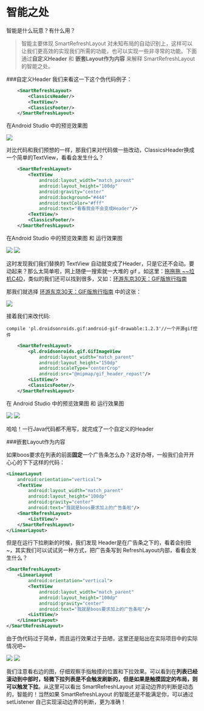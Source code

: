 # 智能之处

智能是什么玩意？有什么用？

>智能主要体现 SmartRefreshLayout 对未知布局的自动识别上，这样可以让我们更高效的实现我们所需的功能，也可以实现一些非寻常的功能。下面通过**自定义Header** 和 **嵌套Layout作为内容** 来解释 SmartRefreshLayout 的智能之处。

###自定义Header
我们来看这一下这个伪代码例子：
```xml
    <SmartRefreshLayout>
        <ClassicsHeader/>
        <TextView/>
        <ClassicsFooter/>
    </SmartRefreshLayout>
```
在Android Studio 中的预览效果图

![](https://github.com/scwang90/SmartRefreshLayout/raw/master/art/jpg_preview_xml_define.jpg)

对比代码和我们预想的一样，那我们来对代码做一些改动，ClassicsHeader换成一个简单的TextView，看看会发生什么？
```xml
    <SmartRefreshLayout>
        <TextView
            android:layout_width="match_parent"
            android:layout_height="100dp"
            android:gravity="center"
            android:background="#444"
            android:textColor="#fff"
            android:text="看看我会不会变成Header"/>
        <TextView/>
        <ClassicsFooter/>
    </SmartRefreshLayout>
```
在Android Studio 中的预览效果图 和 运行效果图

![](https://github.com/scwang90/SmartRefreshLayout/raw/master/art/jpg_preview_textheader.jpg) ![](https://github.com/scwang90/SmartRefreshLayout/raw/master/art/gif_preview_textheader.gif)

这时发现我们我们替换的 TextView 自动就变成了Header，只是它还不会动。要动起来？那么太简单啦，网上随便一搜索就一大堆的 gif 。如这里：[拖拖拖 ~~垃机C4D](http://www.ui.cn/detail/255143.html)，类似的我们还可以找到很多，又如：[环游东京30天：GIF版旅行指南](http://www.xueui.cn/appreciate/motion-design/gif-version-of-tokyo-travel-guide.html)

那我们就选择 [环游东京30天：GIF版旅行指南](http://www.xueui.cn/appreciate/motion-design/gif-version-of-tokyo-travel-guide.html) 中的这张：

![](http://78rbeb.com1.z0.glb.clouddn.com/wp-content/uploads/2017/05/201705031493854833.gif)

接着我们来改代码:

```
compile 'pl.droidsonroids.gif:android-gif-drawable:1.2.3'//一个开源gif控件
```
```xml
    <SmartRefreshLayout>
        <pl.droidsonroids.gif.GifImageView
            android:layout_width="match_parent"
            android:layout_height="150dp"
            android:scaleType="centerCrop"
            android:src="@mipmap/gif_header_repast"/>
        <ListView/>
        <ClassicsFooter/>
    </SmartRefreshLayout>
```
在 Android Studio 中的预览效果图 和 运行效果图

![](https://github.com/scwang90/SmartRefreshLayout/raw/master/art/jpg_preview_gifheader.jpg) ![](https://github.com/scwang90/SmartRefreshLayout/raw/master/art/gif_practive_repast.gif)

哈哈！一行Java代码都不用写，就完成了一个自定义的Header

###嵌套Layout作为内容

如果boos要求在列表的前面**固定**一个广告条怎么办？这好办呀，一般我们会开开心心的下下这样的代码：
```xml
<LinearLayout
    android:orientation="vertical">
    <TextView
        android:layout_width="match_parent"
        android:layout_height="100dp"
        android:gravity="center"
        android:text="我就是boos要求加上的广告条啦"/>
    <SmartRefreshLayout>
        <ListView/>
    </SmartRefreshLayout>
</LinearLayout>
```
但是在运行下拉刷新的时候，我们发现 Header是在广告条之下的，看着会别扭~，其实我们可以试试另一种方式，把广告条写到 RefreshLayout内部，看看会发生什么？
```xml
<SmartRefreshLayout>
	<LinearLayout
	    android:orientation="vertical">
	    <TextView
	        android:layout_width="match_parent"
	        android:layout_height="100dp"
	        android:gravity="center"
	        android:text="我就是boos要求加上的广告条啦"/>
	    <ListView/>
	</LinearLayout>
</SmartRefreshLayout>
```
由于伪代码过于简单，而且运行效果过于丑陋，这里还是贴出在实际项目中的实际情况吧~

![](https://github.com/scwang90/SmartRefreshLayout/raw/master/art/gif_practive_feedlist.gif) ![](https://github.com/scwang90/SmartRefreshLayout/raw/master/art/gif_practive_smart.gif)

我们注意看右边的图，仔细观察手指触摸的位置和下拉效果。可以看到在**列表已经滚动到中部时，轻微下拉列表是不会触发刷新的，但是如果是触摸固定的布局，则可以触发下拉**。从这里可以看出 SmartRefreshLayout 对滚动边界的判断是动态的，智能的！当然如果 SmartRefreshLayout 的智能还是不能满足你，可以通过 setListener 自己实现滚动边界的判断，更为准确！
